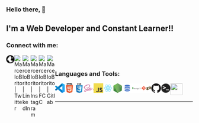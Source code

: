 ### Hello there, 👋

## I'm a Web Developer and Constant Learner!!

### Connect with me:

[<img align="left" alt="MarceloBrito.com" width="22px" src="https://raw.githubusercontent.com/iconic/open-iconic/master/svg/globe.svg" />][website]
[<img align="left" alt="MarceloBrito | Twitter" width="22px" src="https://cdn.jsdelivr.net/npm/simple-icons@v3/icons/twitter.svg" />][twitter]
[<img align="left" alt="MarceloBrito | LinkedIn" width="22px" src="https://cdn.jsdelivr.net/npm/simple-icons@v3/icons/linkedin.svg" />][linkedin]
[<img align="left" alt="MarceloBrito | Instagram" width="22px" src="https://cdn.jsdelivr.net/npm/simple-icons@v3/icons/instagram.svg" />][instagram]
[<img align="left" alt="MarceloBrito | FCC" width="22px" src="https://cdn.jsdelivr.net/npm/simple-icons@3.13.0/icons/freecodecamp.svg" />][fcc]
[<img align="left" alt="MarceloBrito | Gitlab" width="22px" src="https://cdn.jsdelivr.net/npm/simple-icons@3.13.0/icons/gitlab.svg" />][gitlab]

<br />

### Languages and Tools:

[<img align="left" alt="Visual Studio Code" width="26px" src="https://raw.githubusercontent.com/github/explore/80688e429a7d4ef2fca1e82350fe8e3517d3494d/topics/visual-studio-code/visual-studio-code.png" />][vscode]
[<img align="left" alt="HTML5" width="26px" src="https://raw.githubusercontent.com/github/explore/80688e429a7d4ef2fca1e82350fe8e3517d3494d/topics/html/html.png" />][html]
[<img align="left" alt="CSS3" width="26px" src="https://raw.githubusercontent.com/github/explore/80688e429a7d4ef2fca1e82350fe8e3517d3494d/topics/css/css.png" />][css]
[<img align="left" alt="Sass" width="26px" src="https://raw.githubusercontent.com/github/explore/80688e429a7d4ef2fca1e82350fe8e3517d3494d/topics/sass/sass.png" />][sass]
[<img align="left" alt="JavaScript" width="26px" src="https://raw.githubusercontent.com/github/explore/80688e429a7d4ef2fca1e82350fe8e3517d3494d/topics/javascript/javascript.png" />][js]
[<img align="left" alt="React" width="26px" src="https://raw.githubusercontent.com/github/explore/80688e429a7d4ef2fca1e82350fe8e3517d3494d/topics/react/react.png" />][react]
[<img align="left" alt="Node.js" width="26px" src="https://raw.githubusercontent.com/github/explore/80688e429a7d4ef2fca1e82350fe8e3517d3494d/topics/nodejs/nodejs.png" />][nodejs]
[<img align="left" alt="SQL" width="26px" src="https://raw.githubusercontent.com/github/explore/80688e429a7d4ef2fca1e82350fe8e3517d3494d/topics/sql/sql.png" />][sql]
[<img align="left" alt="MongoDB" width="26px" src="https://raw.githubusercontent.com/github/explore/80688e429a7d4ef2fca1e82350fe8e3517d3494d/topics/mongodb/mongodb.png" />][mongodb]
[<img align="left" alt="Git" width="26px" src="https://raw.githubusercontent.com/github/explore/80688e429a7d4ef2fca1e82350fe8e3517d3494d/topics/git/git.png" />][git]
[<img align="left" alt="GitHub" width="26px" src="https://raw.githubusercontent.com/github/explore/78df643247d429f6cc873026c0622819ad797942/topics/github/github.png" />][github]
[<img align="left" alt="Terminal" width="26px" src="https://raw.githubusercontent.com/github/explore/80688e429a7d4ef2fca1e82350fe8e3517d3494d/topics/terminal/terminal.png" />][terminal]
[<img height="32" width="32" src="https://cdn.jsdelivr.net/npm/simple-icons@v3/icons/googlesearchconsole.svg" />][seo]

---

[website]: https://marcelobrito.firebaseapp.com/
[twitter]: https://twitter.com/_marcelo_brito
[instagram]: https://www.instagram.com/marceloow__
[fcc]: https://www.freecodecamp.org/marcelobrito
[gitlab]: https://gitlab.com/marcelosbrito
[linkedin]: https://www.linkedin.com/in/marcelosbrito/
[vscode]: https://code.visualstudio.com/
[html]: https://www.w3schools.com/html/
[css]: https://www.w3schools.com/css/
[sass]: https://sass-lang.com/
[js]: https://developer.mozilla.org/pt-BR/docs/Web/JavaScript
[react]: https://reactjs.org/
[gatsby]: https://www.gatsbyjs.com/
[nodejs]: https://nodejs.org/
[sql]: https://www.microsoft.com/en-us/sql-server/?rtc=1
[mongodb]: https://www.mongodb.com/
[git]: https://git-scm.com/
[github]: https://github.com/
[terminal]: https://www.microsoft.com/en-us/p/windows-terminal/9n0dx20hk701?activetab=pivot:overviewtab
[seo]: https://en.wikipedia.org/wiki/Search_engine_optimization
